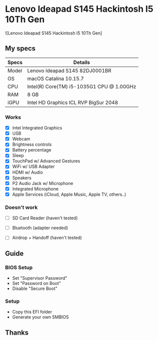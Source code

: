 # Lenovo Ideapad S145 Hackintosh I5 10Th Gen

![Lenovo Ideapad S145 Hackintosh I5 10Th Gen]

## My specs

| Specs | Details |
|------------|-------------------------------|
| Model | Lenovo Ideapad S145 82DJ0001BR |
| OS | macOS Catalina 10.15.7 |
| CPU | Intel(R) Core(TM) i5-1035G1 CPU @ 1.00GHz |
| RAM | 8 GB |
| iGPU | Intel HD Graphics ICL RVP BigSur 2048 |

### Works

- [x] Intel Integrated Graphics
- [x] USB
- [x] Webcam
- [x] Brightness controls
- [x] Battery percentage
- [x] Sleep
- [x] TouchPad w/ Advanced Gestures
- [x] WiFi w/ USB Adapter
- [x] HDMI w/ Audio
- [x] Speakers
- [x] P2 Audio Jack w/ Microphone
- [x] Integrated Microphone
- [x] Apple Services (iCloud, Apple Music, Apple TV, others..)

### Doesn't work

- [ ] SD Card Reader (haven't tested)
- [ ] Bluetooth (adapter needed)
- [ ] Airdrop + Handoff (haven't tested)


## Guide

### BIOS Setup

- Set "Supervisor Password"
- Set "Password on Boot"
- Disable "Secure Boot"

### Setup

- Copy this EFI folder
- Generate your own SMBIOS

## Thanks
